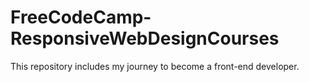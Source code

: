 # FreeCodeCamp-ResponsiveWebDesignCourses

This repository includes my journey to become a front-end developer.
